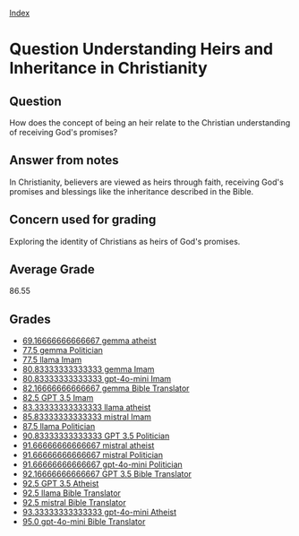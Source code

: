 
[Index](../../index.md)
# Question Understanding Heirs and Inheritance in Christianity
## Question
How does the concept of being an heir relate to the Christian understanding of receiving God's promises?

## Answer from notes
In Christianity, believers are viewed as heirs through faith, receiving God's promises and blessings like the inheritance described in the Bible.

## Concern used for grading
Exploring the identity of Christians as heirs of God's promises.

## Average Grade
86.55

## Grades
 * [69.16666666666667 gemma atheist](../answers/gemma_atheist/Understanding_Heirs_and_Inheritance_in_Christianity.md)
 * [77.5 gemma Politician](../answers/gemma_Politician/Understanding_Heirs_and_Inheritance_in_Christianity.md)
 * [77.5 llama Imam](../answers/llama_Imam/Understanding_Heirs_and_Inheritance_in_Christianity.md)
 * [80.83333333333333 gemma Imam](../answers/gemma_Imam/Understanding_Heirs_and_Inheritance_in_Christianity.md)
 * [80.83333333333333 gpt-4o-mini Imam](../answers/gpt-4o-mini_Imam/Understanding_Heirs_and_Inheritance_in_Christianity.md)
 * [82.16666666666667 gemma Bible Translator](../answers/gemma_Bible_Translator/Understanding_Heirs_and_Inheritance_in_Christianity.md)
 * [82.5 GPT 3.5 Imam](../answers/GPT_3.5_Imam/Understanding_Heirs_and_Inheritance_in_Christianity.md)
 * [83.33333333333333 llama atheist](../answers/llama_atheist/Understanding_Heirs_and_Inheritance_in_Christianity.md)
 * [85.83333333333333 mistral Imam](../answers/mistral_Imam/Understanding_Heirs_and_Inheritance_in_Christianity.md)
 * [87.5 llama Politician](../answers/llama_Politician/Understanding_Heirs_and_Inheritance_in_Christianity.md)
 * [90.83333333333333 GPT 3.5 Politician](../answers/GPT_3.5_Politician/Understanding_Heirs_and_Inheritance_in_Christianity.md)
 * [91.66666666666667 mistral atheist](../answers/mistral_atheist/Understanding_Heirs_and_Inheritance_in_Christianity.md)
 * [91.66666666666667 mistral Politician](../answers/mistral_Politician/Understanding_Heirs_and_Inheritance_in_Christianity.md)
 * [91.66666666666667 gpt-4o-mini Politician](../answers/gpt-4o-mini_Politician/Understanding_Heirs_and_Inheritance_in_Christianity.md)
 * [92.16666666666667 GPT 3.5 Bible Translator](../answers/GPT_3.5_Bible_Translator/Understanding_Heirs_and_Inheritance_in_Christianity.md)
 * [92.5 GPT 3.5 Atheist](../answers/GPT_3.5_Atheist/Understanding_Heirs_and_Inheritance_in_Christianity.md)
 * [92.5 llama Bible Translator](../answers/llama_Bible_Translator/Understanding_Heirs_and_Inheritance_in_Christianity.md)
 * [92.5 mistral Bible Translator](../answers/mistral_Bible_Translator/Understanding_Heirs_and_Inheritance_in_Christianity.md)
 * [93.33333333333333 gpt-4o-mini Atheist](../answers/gpt-4o-mini_Atheist/Understanding_Heirs_and_Inheritance_in_Christianity.md)
 * [95.0 gpt-4o-mini Bible Translator](../answers/gpt-4o-mini_Bible_Translator/Understanding_Heirs_and_Inheritance_in_Christianity.md)
